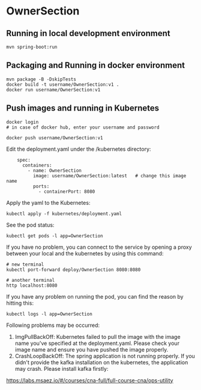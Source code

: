 # OwnerSection

## Running in local development environment

```
mvn spring-boot:run
```

## Packaging and Running in docker environment

```
mvn package -B -DskipTests
docker build -t username/OwnerSection:v1 .
docker run username/OwnerSection:v1
```

## Push images and running in Kubernetes

```
docker login 
# in case of docker hub, enter your username and password

docker push username/OwnerSection:v1
```

Edit the deployment.yaml under the /kubernetes directory:
```
    spec:
      containers:
        - name: OwnerSection
          image: username/OwnerSection:latest   # change this image name
          ports:
            - containerPort: 8080

```

Apply the yaml to the Kubernetes:
```
kubectl apply -f kubernetes/deployment.yaml
```

See the pod status:
```
kubectl get pods -l app=OwnerSection
```

If you have no problem, you can connect to the service by opening a proxy between your local and the kubernetes by using this command:
```
# new terminal
kubectl port-forward deploy/OwnerSection 8080:8080

# another terminal
http localhost:8080
```

If you have any problem on running the pod, you can find the reason by hitting this:
```
kubectl logs -l app=OwnerSection
```

Following problems may be occurred:

1. ImgPullBackOff:  Kubernetes failed to pull the image with the image name you've specified at the deployment.yaml. Please check your image name and ensure you have pushed the image properly.
1. CrashLoopBackOff: The spring application is not running properly. If you didn't provide the kafka installation on the kubernetes, the application may crash. Please install kafka firstly:

https://labs.msaez.io/#/courses/cna-full/full-course-cna/ops-utility

